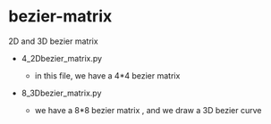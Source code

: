 # bezier-matrix
2D and 3D bezier matrix

- 4_2Dbezier_matrix.py
    -  in this file, we have a 4*4 bezier matrix

- 8_3Dbezier_matrix.py
    - we have a 8*8 bezier matrix , and we draw a 3D bezier curve